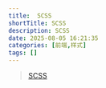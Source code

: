 ```yaml
---
title:  SCSS
shortTitle: SCSS
description: SCSS
date: 2025-08-05 16:21:35
categories: [前端,样式]
tags: []
---
```


> [SCSS](https://www.sass.hk/)
